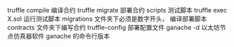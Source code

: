 truffle compile 编译合约
truffle migrate 部署合约
scripts 测试脚本
truffle exec X.sol 运行测试脚本
migrations 文件夹下必须是数字开头， 编译部署脚本
contracts 文件夹下编写合约
truffle-config 部署配置文件
ganache -d 以太坊节点仿真器软件 ganache 的命令行版本